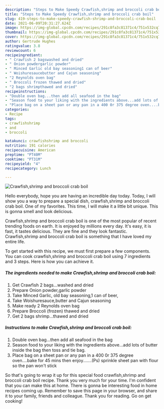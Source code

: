 ```yaml
---
description: "Steps to Make Speedy Crawfish,shrimp and broccoli crab boil"
title: "Steps to Make Speedy Crawfish,shrimp and broccoli crab boil"
slug: 419-steps-to-make-speedy-crawfish-shrimp-and-broccoli-crab-boil
date: 2021-06-09T20:31:27.624Z
image: https://img-global.cpcdn.com/recipes/291c8fa3c81371c4/751x532cq70/crawfishshrimp-and-broccoli-crab-boil-recipe-main-photo.jpg
thumbnail: https://img-global.cpcdn.com/recipes/291c8fa3c81371c4/751x532cq70/crawfishshrimp-and-broccoli-crab-boil-recipe-main-photo.jpg
cover: https://img-global.cpcdn.com/recipes/291c8fa3c81371c4/751x532cq70/crawfishshrimp-and-broccoli-crab-boil-recipe-main-photo.jpg
author: Gertrude Hughes
ratingvalue: 3.8
reviewcount: 6
recipeingredient:
- " Crawfish 2 bagswashed and dried"
- " Onion powdergarlic powder"
- " Minced Garlic old bay seasoning1 can of beer"
- " Woishuresaucebutter and Cajun seasoning"
- "2 Reynolds oven bag"
- " Broccoli frozen thawed and dried"
- "2 bags shrimpthawed and dried"
recipeinstructions:
- "Double oven bag...then add all seafood in the bag"
- "Season food to your liking with the ingredients above...add lots of butter inside the bag then toss and tie bag."
- "Place bag on a sheet pan or any pan in a 400 0r 375 degree oven....bake for 45 mins then enjoy.......(Ps) sprinkle sheet pan with flour so the pan won&#39;t stick"
categories:
- Recipe
tags:
- crawfishshrimp
- and
- broccoli

katakunci: crawfishshrimp and broccoli 
nutrition: 191 calories
recipecuisine: American
preptime: "PT40M"
cooktime: "PT31M"
recipeyield: "4"
recipecategory: Lunch

---
```



![Crawfish,shrimp and broccoli crab boil](https://img-global.cpcdn.com/recipes/291c8fa3c81371c4/751x532cq70/crawfishshrimp-and-broccoli-crab-boil-recipe-main-photo.jpg)

Hello everybody, hope you are having an incredible day today. Today, I will show you a way to prepare a special dish, crawfish,shrimp and broccoli crab boil. One of my favorites. This time, I will make it a little bit unique. This is gonna smell and look delicious.

Crawfish,shrimp and broccoli crab boil is one of the most popular of recent trending foods on earth. It is enjoyed by millions every day. It's easy, it is fast, it tastes delicious. They are fine and they look fantastic. Crawfish,shrimp and broccoli crab boil is something that I have loved my entire life.




To get started with this recipe, we must first prepare a few components. You can cook crawfish,shrimp and broccoli crab boil using 7 ingredients and 3 steps. Here is how you can achieve it.

<!--inarticleads1-->

##### The ingredients needed to make Crawfish,shrimp and broccoli crab boil:

1. Get  Crawfish 2 bags...washed and dried
1. Prepare  Onion powder,garlic powder
1. Take  Minced Garlic, old bay seasoning,1 can of beer,
1. Take  Woishuresauce,butter and Cajun seasoning
1. Make ready 2 Reynolds oven bag
1. Prepare  Broccoli (frozen) thawed and dried
1. Get 2 bags shrimp...thawed and dried




<!--inarticleads2-->

##### Instructions to make Crawfish,shrimp and broccoli crab boil:

1. Double oven bag...then add all seafood in the bag
1. Season food to your liking with the ingredients above...add lots of butter inside the bag then toss and tie bag.
1. Place bag on a sheet pan or any pan in a 400 0r 375 degree oven....bake for 45 mins then enjoy.......(Ps) sprinkle sheet pan with flour so the pan won&#39;t stick




So that's going to wrap it up for this special food crawfish,shrimp and broccoli crab boil recipe. Thank you very much for your time. I'm confident that you can make this at home. There is gonna be interesting food in home recipes coming up. Remember to save this page in your browser, and share it to your family, friends and colleague. Thank you for reading. Go on get cooking!
